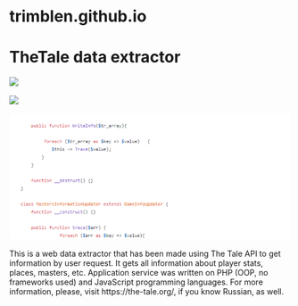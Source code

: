 # trimblen.github.io
# TheTale data extractor
<img src="https://static.the-tale.org/static/283/images/logo.png"></img>
<p><img src="http://i.imgur.com/rFQZs7B.png"></img></p>
<p><img src="https://raw.githubusercontent.com/trimblen/TrimblenImgs/master/scr1.png"></img></p>
<p>
  This is a web data extractor that has been made using The Tale API to get information by user request. It gets all information about player stats, places, masters, etc.
  Application service was written on PHP (OOP, no frameworks used) and JavaScript programming languages.
  For more information, please, visit https://the-tale.org/, if you know Russian, as well.
</p>  


